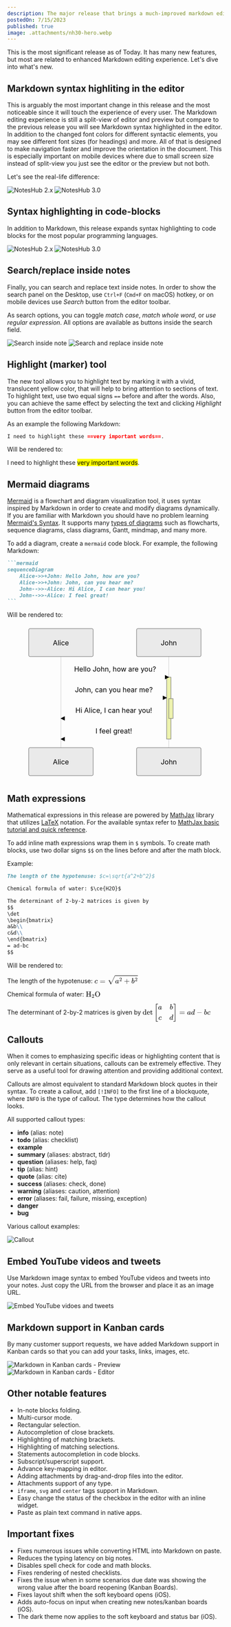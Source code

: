 ```yaml
---
description: The major release that brings a much-improved markdown editing experience and much more.
postedOn: 7/15/2023
published: true
image: .attachments/nh30-hero.webp
---
```


This is the most significant release as of Today. It has many new features, but most are related to enhanced Markdown editing experience. Let's dive into what's new.

## Markdown syntax highliting in the editor

This is arguably the most important change in this release and the most noticeable since it will touch the experience of every user. The Markdown editing experience is still a split-view of editor and preview but compare to the previous release you will see Markdown syntax highlighted in the editor. In addition to the changed font colors for different syntactic elements, you may see different font sizes (for headings) and more. All of that is designed to make navigation faster and improve the orientation in the document. This is especially important on mobile devices where due to small screen size instead of split-view you just see the editor or the preview but not both.

Let's see the real-life difference:

![NotesHub 2.x](.attachments/nh30_markdown_syntax_before.webp "NotesHub 2.x")
![NotesHub 3.0](.attachments/nh30_markdown_syntax_after.webp "NotesHub 3.0")

## Syntax highlighting in code-blocks

In addition to Markdown, this release expands syntax highlighting to code blocks for the most popular programming languages.

![NotesHub 2.x](.attachments/nh30_code_highlight_before.webp "NotesHub 2.x")
![NotesHub 3.0](.attachments/nh30_code_highlight_after.webp "NotesHub 3.0")

## Search/replace inside notes

Finally, you can search and replace text inside notes. In order to show the search panel on the Desktop, use `Ctrl+F` (`Cmd+F` on macOS) hotkey, or on mobile devices use _Search_ button from the editor toolbar.

As search options, you can toggle _match case_, _match whole word_, or _use regular expression_. All options are available as buttons inside the search field.

![Search inside note](.attachments/nh30-search.webp "Search")
![Search and replace inside note](.attachments/nh30-replace.webp "Search & Replace")


## Highlight (marker) tool

The new tool allows you to highlight text by marking it with a vivid, translucent yellow color, that will help to bring attention to sections of text.
To highlight text, use two equal signs `==` before and after the words. Also, you can achieve the same effect by selecting the text and clicking _Highlight_ button from the editor toolbar.


As an example the following Markdown:
```markdown
I need to highlight these ==very important words==.
```

Will be rendered to:

I need to highlight these <mark>very important words</mark>.

## Mermaid diagrams

[Mermaid](https://mermaid.js.org/intro/) is a flowchart and diagram visualization tool, it uses syntax inspired by Markdown in order to create and modify diagrams dynamically. If you are familiar with Markdown you should have no problem learning [Mermaid's Syntax](https://mermaid.js.org/intro/n00b-syntaxReference.html). It supports many [types of diagrams](https://mermaid.js.org/intro/) such as flowcharts, sequence diagrams, class diagrams, Gantt, mindmap, and many more.

To add a diagram, create a `mermaid` code block. For example, the following Markdown:

````markdown
```mermaid
sequenceDiagram
    Alice->>+John: Hello John, how are you?
    Alice->>+John: John, can you hear me?
    John-->>-Alice: Hi Alice, I can hear you!
    John-->>-Alice: I feel great!
```
````

Will be rendered to:

<svg class="mermaid" alt="mermaid sequence diagram example" aria-roledescription="sequence" role="graphics-document document" viewBox="-50 -10 501 363" xmlns="http://www.w3.org/2000/svg" width="100%" id="mermaid-30IGRRgBSNI2zDFmZp9N" class="mermaid" style="max-width: 501px;"><style>#mermaid-30IGRRgBSNI2zDFmZp9N{font-family:"trebuchet ms",verdana,arial,sans-serif;font-size:16px;fill:#000000;}#mermaid-30IGRRgBSNI2zDFmZp9N .error-icon{fill:#552222;}#mermaid-30IGRRgBSNI2zDFmZp9N .error-text{fill:#552222;stroke:#552222;}#mermaid-30IGRRgBSNI2zDFmZp9N .edge-thickness-normal{stroke-width:2px;}#mermaid-30IGRRgBSNI2zDFmZp9N .edge-thickness-thick{stroke-width:3.5px;}#mermaid-30IGRRgBSNI2zDFmZp9N .edge-pattern-solid{stroke-dasharray:0;}#mermaid-30IGRRgBSNI2zDFmZp9N .edge-pattern-dashed{stroke-dasharray:3;}#mermaid-30IGRRgBSNI2zDFmZp9N .edge-pattern-dotted{stroke-dasharray:2;}#mermaid-30IGRRgBSNI2zDFmZp9N .marker{fill:#666;stroke:#666;}#mermaid-30IGRRgBSNI2zDFmZp9N .marker.cross{stroke:#666;}#mermaid-30IGRRgBSNI2zDFmZp9N svg{font-family:"trebuchet ms",verdana,arial,sans-serif;font-size:16px;}#mermaid-30IGRRgBSNI2zDFmZp9N .actor{stroke:hsl(0, 0%, 83%);fill:#eee;}#mermaid-30IGRRgBSNI2zDFmZp9N text.actor&gt;tspan{fill:#333;stroke:none;}#mermaid-30IGRRgBSNI2zDFmZp9N .actor-line{stroke:#666;}#mermaid-30IGRRgBSNI2zDFmZp9N .messageLine0{stroke-width:1.5;stroke-dasharray:none;stroke:#333;}#mermaid-30IGRRgBSNI2zDFmZp9N .messageLine1{stroke-width:1.5;stroke-dasharray:2,2;stroke:#333;}#mermaid-30IGRRgBSNI2zDFmZp9N #arrowhead path{fill:#333;stroke:#333;}#mermaid-30IGRRgBSNI2zDFmZp9N .sequenceNumber{fill:white;}#mermaid-30IGRRgBSNI2zDFmZp9N #sequencenumber{fill:#333;}#mermaid-30IGRRgBSNI2zDFmZp9N #crosshead path{fill:#333;stroke:#333;}#mermaid-30IGRRgBSNI2zDFmZp9N .messageText{fill:#333;stroke:none;}#mermaid-30IGRRgBSNI2zDFmZp9N .labelBox{stroke:hsl(0, 0%, 83%);fill:#eee;}#mermaid-30IGRRgBSNI2zDFmZp9N .labelText,#mermaid-30IGRRgBSNI2zDFmZp9N .labelText&gt;tspan{fill:#333;stroke:none;}#mermaid-30IGRRgBSNI2zDFmZp9N .loopText,#mermaid-30IGRRgBSNI2zDFmZp9N .loopText&gt;tspan{fill:#333;stroke:none;}#mermaid-30IGRRgBSNI2zDFmZp9N .loopLine{stroke-width:2px;stroke-dasharray:2,2;stroke:hsl(0, 0%, 83%);fill:hsl(0, 0%, 83%);}#mermaid-30IGRRgBSNI2zDFmZp9N .note{stroke:#999;fill:#666;}#mermaid-30IGRRgBSNI2zDFmZp9N .noteText,#mermaid-30IGRRgBSNI2zDFmZp9N .noteText&gt;tspan{fill:#fff;stroke:none;}#mermaid-30IGRRgBSNI2zDFmZp9N .activation0{fill:#f4f4f4;stroke:#666;}#mermaid-30IGRRgBSNI2zDFmZp9N .activation1{fill:#f4f4f4;stroke:#666;}#mermaid-30IGRRgBSNI2zDFmZp9N .activation2{fill:#f4f4f4;stroke:#666;}#mermaid-30IGRRgBSNI2zDFmZp9N .actorPopupMenu{position:absolute;}#mermaid-30IGRRgBSNI2zDFmZp9N .actorPopupMenuPanel{position:absolute;fill:#eee;box-shadow:0px 8px 16px 0px rgba(0,0,0,0.2);filter:drop-shadow(3px 5px 2px rgb(0 0 0 / 0.4));}#mermaid-30IGRRgBSNI2zDFmZp9N .actor-man line{stroke:hsl(0, 0%, 83%);fill:#eee;}#mermaid-30IGRRgBSNI2zDFmZp9N .actor-man circle,#mermaid-30IGRRgBSNI2zDFmZp9N line{stroke:hsl(0, 0%, 83%);fill:#eee;stroke-width:2px;}#mermaid-30IGRRgBSNI2zDFmZp9N :root{--mermaid-font-family:"trebuchet ms",verdana,arial,sans-serif;}</style><g></g><defs><symbol height="24" width="24" id="computer"><path d="M2 2v13h20v-13h-20zm18 11h-16v-9h16v9zm-10.228 6l.466-1h3.524l.467 1h-4.457zm14.228 3h-24l2-6h2.104l-1.33 4h18.45l-1.297-4h2.073l2 6zm-5-10h-14v-7h14v7z" transform="scale(.5)"></path></symbol></defs><defs><symbol clip-rule="evenodd" fill-rule="evenodd" id="database"><path d="M12.258.001l.256.004.255.005.253.008.251.01.249.012.247.015.246.016.242.019.241.02.239.023.236.024.233.027.231.028.229.031.225.032.223.034.22.036.217.038.214.04.211.041.208.043.205.045.201.046.198.048.194.05.191.051.187.053.183.054.18.056.175.057.172.059.168.06.163.061.16.063.155.064.15.066.074.033.073.033.071.034.07.034.069.035.068.035.067.035.066.035.064.036.064.036.062.036.06.036.06.037.058.037.058.037.055.038.055.038.053.038.052.038.051.039.05.039.048.039.047.039.045.04.044.04.043.04.041.04.04.041.039.041.037.041.036.041.034.041.033.042.032.042.03.042.029.042.027.042.026.043.024.043.023.043.021.043.02.043.018.044.017.043.015.044.013.044.012.044.011.045.009.044.007.045.006.045.004.045.002.045.001.045v17l-.001.045-.002.045-.004.045-.006.045-.007.045-.009.044-.011.045-.012.044-.013.044-.015.044-.017.043-.018.044-.02.043-.021.043-.023.043-.024.043-.026.043-.027.042-.029.042-.03.042-.032.042-.033.042-.034.041-.036.041-.037.041-.039.041-.04.041-.041.04-.043.04-.044.04-.045.04-.047.039-.048.039-.05.039-.051.039-.052.038-.053.038-.055.038-.055.038-.058.037-.058.037-.06.037-.06.036-.062.036-.064.036-.064.036-.066.035-.067.035-.068.035-.069.035-.07.034-.071.034-.073.033-.074.033-.15.066-.155.064-.16.063-.163.061-.168.06-.172.059-.175.057-.18.056-.183.054-.187.053-.191.051-.194.05-.198.048-.201.046-.205.045-.208.043-.211.041-.214.04-.217.038-.22.036-.223.034-.225.032-.229.031-.231.028-.233.027-.236.024-.239.023-.241.02-.242.019-.246.016-.247.015-.249.012-.251.01-.253.008-.255.005-.256.004-.258.001-.258-.001-.256-.004-.255-.005-.253-.008-.251-.01-.249-.012-.247-.015-.245-.016-.243-.019-.241-.02-.238-.023-.236-.024-.234-.027-.231-.028-.228-.031-.226-.032-.223-.034-.22-.036-.217-.038-.214-.04-.211-.041-.208-.043-.204-.045-.201-.046-.198-.048-.195-.05-.19-.051-.187-.053-.184-.054-.179-.056-.176-.057-.172-.059-.167-.06-.164-.061-.159-.063-.155-.064-.151-.066-.074-.033-.072-.033-.072-.034-.07-.034-.069-.035-.068-.035-.067-.035-.066-.035-.064-.036-.063-.036-.062-.036-.061-.036-.06-.037-.058-.037-.057-.037-.056-.038-.055-.038-.053-.038-.052-.038-.051-.039-.049-.039-.049-.039-.046-.039-.046-.04-.044-.04-.043-.04-.041-.04-.04-.041-.039-.041-.037-.041-.036-.041-.034-.041-.033-.042-.032-.042-.03-.042-.029-.042-.027-.042-.026-.043-.024-.043-.023-.043-.021-.043-.02-.043-.018-.044-.017-.043-.015-.044-.013-.044-.012-.044-.011-.045-.009-.044-.007-.045-.006-.045-.004-.045-.002-.045-.001-.045v-17l.001-.045.002-.045.004-.045.006-.045.007-.045.009-.044.011-.045.012-.044.013-.044.015-.044.017-.043.018-.044.02-.043.021-.043.023-.043.024-.043.026-.043.027-.042.029-.042.03-.042.032-.042.033-.042.034-.041.036-.041.037-.041.039-.041.04-.041.041-.04.043-.04.044-.04.046-.04.046-.039.049-.039.049-.039.051-.039.052-.038.053-.038.055-.038.056-.038.057-.037.058-.037.06-.037.061-.036.062-.036.063-.036.064-.036.066-.035.067-.035.068-.035.069-.035.07-.034.072-.034.072-.033.074-.033.151-.066.155-.064.159-.063.164-.061.167-.06.172-.059.176-.057.179-.056.184-.054.187-.053.19-.051.195-.05.198-.048.201-.046.204-.045.208-.043.211-.041.214-.04.217-.038.22-.036.223-.034.226-.032.228-.031.231-.028.234-.027.236-.024.238-.023.241-.02.243-.019.245-.016.247-.015.249-.012.251-.01.253-.008.255-.005.256-.004.258-.001.258.001zm-9.258 20.499v.01l.001.021.003.021.004.022.005.021.006.022.007.022.009.023.01.022.011.023.012.023.013.023.015.023.016.024.017.023.018.024.019.024.021.024.022.025.023.024.024.025.052.049.056.05.061.051.066.051.07.051.075.051.079.052.084.052.088.052.092.052.097.052.102.051.105.052.11.052.114.051.119.051.123.051.127.05.131.05.135.05.139.048.144.049.147.047.152.047.155.047.16.045.163.045.167.043.171.043.176.041.178.041.183.039.187.039.19.037.194.035.197.035.202.033.204.031.209.03.212.029.216.027.219.025.222.024.226.021.23.02.233.018.236.016.24.015.243.012.246.01.249.008.253.005.256.004.259.001.26-.001.257-.004.254-.005.25-.008.247-.011.244-.012.241-.014.237-.016.233-.018.231-.021.226-.021.224-.024.22-.026.216-.027.212-.028.21-.031.205-.031.202-.034.198-.034.194-.036.191-.037.187-.039.183-.04.179-.04.175-.042.172-.043.168-.044.163-.045.16-.046.155-.046.152-.047.148-.048.143-.049.139-.049.136-.05.131-.05.126-.05.123-.051.118-.052.114-.051.11-.052.106-.052.101-.052.096-.052.092-.052.088-.053.083-.051.079-.052.074-.052.07-.051.065-.051.06-.051.056-.05.051-.05.023-.024.023-.025.021-.024.02-.024.019-.024.018-.024.017-.024.015-.023.014-.024.013-.023.012-.023.01-.023.01-.022.008-.022.006-.022.006-.022.004-.022.004-.021.001-.021.001-.021v-4.127l-.077.055-.08.053-.083.054-.085.053-.087.052-.09.052-.093.051-.095.05-.097.05-.1.049-.102.049-.105.048-.106.047-.109.047-.111.046-.114.045-.115.045-.118.044-.12.043-.122.042-.124.042-.126.041-.128.04-.13.04-.132.038-.134.038-.135.037-.138.037-.139.035-.142.035-.143.034-.144.033-.147.032-.148.031-.15.03-.151.03-.153.029-.154.027-.156.027-.158.026-.159.025-.161.024-.162.023-.163.022-.165.021-.166.02-.167.019-.169.018-.169.017-.171.016-.173.015-.173.014-.175.013-.175.012-.177.011-.178.01-.179.008-.179.008-.181.006-.182.005-.182.004-.184.003-.184.002h-.37l-.184-.002-.184-.003-.182-.004-.182-.005-.181-.006-.179-.008-.179-.008-.178-.01-.176-.011-.176-.012-.175-.013-.173-.014-.172-.015-.171-.016-.17-.017-.169-.018-.167-.019-.166-.02-.165-.021-.163-.022-.162-.023-.161-.024-.159-.025-.157-.026-.156-.027-.155-.027-.153-.029-.151-.03-.15-.03-.148-.031-.146-.032-.145-.033-.143-.034-.141-.035-.14-.035-.137-.037-.136-.037-.134-.038-.132-.038-.13-.04-.128-.04-.126-.041-.124-.042-.122-.042-.12-.044-.117-.043-.116-.045-.113-.045-.112-.046-.109-.047-.106-.047-.105-.048-.102-.049-.1-.049-.097-.05-.095-.05-.093-.052-.09-.051-.087-.052-.085-.053-.083-.054-.08-.054-.077-.054v4.127zm0-5.654v.011l.001.021.003.021.004.021.005.022.006.022.007.022.009.022.01.022.011.023.012.023.013.023.015.024.016.023.017.024.018.024.019.024.021.024.022.024.023.025.024.024.052.05.056.05.061.05.066.051.07.051.075.052.079.051.084.052.088.052.092.052.097.052.102.052.105.052.11.051.114.051.119.052.123.05.127.051.131.05.135.049.139.049.144.048.147.048.152.047.155.046.16.045.163.045.167.044.171.042.176.042.178.04.183.04.187.038.19.037.194.036.197.034.202.033.204.032.209.03.212.028.216.027.219.025.222.024.226.022.23.02.233.018.236.016.24.014.243.012.246.01.249.008.253.006.256.003.259.001.26-.001.257-.003.254-.006.25-.008.247-.01.244-.012.241-.015.237-.016.233-.018.231-.02.226-.022.224-.024.22-.025.216-.027.212-.029.21-.03.205-.032.202-.033.198-.035.194-.036.191-.037.187-.039.183-.039.179-.041.175-.042.172-.043.168-.044.163-.045.16-.045.155-.047.152-.047.148-.048.143-.048.139-.05.136-.049.131-.05.126-.051.123-.051.118-.051.114-.052.11-.052.106-.052.101-.052.096-.052.092-.052.088-.052.083-.052.079-.052.074-.051.07-.052.065-.051.06-.05.056-.051.051-.049.023-.025.023-.024.021-.025.02-.024.019-.024.018-.024.017-.024.015-.023.014-.023.013-.024.012-.022.01-.023.01-.023.008-.022.006-.022.006-.022.004-.021.004-.022.001-.021.001-.021v-4.139l-.077.054-.08.054-.083.054-.085.052-.087.053-.09.051-.093.051-.095.051-.097.05-.1.049-.102.049-.105.048-.106.047-.109.047-.111.046-.114.045-.115.044-.118.044-.12.044-.122.042-.124.042-.126.041-.128.04-.13.039-.132.039-.134.038-.135.037-.138.036-.139.036-.142.035-.143.033-.144.033-.147.033-.148.031-.15.03-.151.03-.153.028-.154.028-.156.027-.158.026-.159.025-.161.024-.162.023-.163.022-.165.021-.166.02-.167.019-.169.018-.169.017-.171.016-.173.015-.173.014-.175.013-.175.012-.177.011-.178.009-.179.009-.179.007-.181.007-.182.005-.182.004-.184.003-.184.002h-.37l-.184-.002-.184-.003-.182-.004-.182-.005-.181-.007-.179-.007-.179-.009-.178-.009-.176-.011-.176-.012-.175-.013-.173-.014-.172-.015-.171-.016-.17-.017-.169-.018-.167-.019-.166-.02-.165-.021-.163-.022-.162-.023-.161-.024-.159-.025-.157-.026-.156-.027-.155-.028-.153-.028-.151-.03-.15-.03-.148-.031-.146-.033-.145-.033-.143-.033-.141-.035-.14-.036-.137-.036-.136-.037-.134-.038-.132-.039-.13-.039-.128-.04-.126-.041-.124-.042-.122-.043-.12-.043-.117-.044-.116-.044-.113-.046-.112-.046-.109-.046-.106-.047-.105-.048-.102-.049-.1-.049-.097-.05-.095-.051-.093-.051-.09-.051-.087-.053-.085-.052-.083-.054-.08-.054-.077-.054v4.139zm0-5.666v.011l.001.02.003.022.004.021.005.022.006.021.007.022.009.023.01.022.011.023.012.023.013.023.015.023.016.024.017.024.018.023.019.024.021.025.022.024.023.024.024.025.052.05.056.05.061.05.066.051.07.051.075.052.079.051.084.052.088.052.092.052.097.052.102.052.105.051.11.052.114.051.119.051.123.051.127.05.131.05.135.05.139.049.144.048.147.048.152.047.155.046.16.045.163.045.167.043.171.043.176.042.178.04.183.04.187.038.19.037.194.036.197.034.202.033.204.032.209.03.212.028.216.027.219.025.222.024.226.021.23.02.233.018.236.017.24.014.243.012.246.01.249.008.253.006.256.003.259.001.26-.001.257-.003.254-.006.25-.008.247-.01.244-.013.241-.014.237-.016.233-.018.231-.02.226-.022.224-.024.22-.025.216-.027.212-.029.21-.03.205-.032.202-.033.198-.035.194-.036.191-.037.187-.039.183-.039.179-.041.175-.042.172-.043.168-.044.163-.045.16-.045.155-.047.152-.047.148-.048.143-.049.139-.049.136-.049.131-.051.126-.05.123-.051.118-.052.114-.051.11-.052.106-.052.101-.052.096-.052.092-.052.088-.052.083-.052.079-.052.074-.052.07-.051.065-.051.06-.051.056-.05.051-.049.023-.025.023-.025.021-.024.02-.024.019-.024.018-.024.017-.024.015-.023.014-.024.013-.023.012-.023.01-.022.01-.023.008-.022.006-.022.006-.022.004-.022.004-.021.001-.021.001-.021v-4.153l-.077.054-.08.054-.083.053-.085.053-.087.053-.09.051-.093.051-.095.051-.097.05-.1.049-.102.048-.105.048-.106.048-.109.046-.111.046-.114.046-.115.044-.118.044-.12.043-.122.043-.124.042-.126.041-.128.04-.13.039-.132.039-.134.038-.135.037-.138.036-.139.036-.142.034-.143.034-.144.033-.147.032-.148.032-.15.03-.151.03-.153.028-.154.028-.156.027-.158.026-.159.024-.161.024-.162.023-.163.023-.165.021-.166.02-.167.019-.169.018-.169.017-.171.016-.173.015-.173.014-.175.013-.175.012-.177.01-.178.01-.179.009-.179.007-.181.006-.182.006-.182.004-.184.003-.184.001-.185.001-.185-.001-.184-.001-.184-.003-.182-.004-.182-.006-.181-.006-.179-.007-.179-.009-.178-.01-.176-.01-.176-.012-.175-.013-.173-.014-.172-.015-.171-.016-.17-.017-.169-.018-.167-.019-.166-.02-.165-.021-.163-.023-.162-.023-.161-.024-.159-.024-.157-.026-.156-.027-.155-.028-.153-.028-.151-.03-.15-.03-.148-.032-.146-.032-.145-.033-.143-.034-.141-.034-.14-.036-.137-.036-.136-.037-.134-.038-.132-.039-.13-.039-.128-.041-.126-.041-.124-.041-.122-.043-.12-.043-.117-.044-.116-.044-.113-.046-.112-.046-.109-.046-.106-.048-.105-.048-.102-.048-.1-.05-.097-.049-.095-.051-.093-.051-.09-.052-.087-.052-.085-.053-.083-.053-.08-.054-.077-.054v4.153zm8.74-8.179l-.257.004-.254.005-.25.008-.247.011-.244.012-.241.014-.237.016-.233.018-.231.021-.226.022-.224.023-.22.026-.216.027-.212.028-.21.031-.205.032-.202.033-.198.034-.194.036-.191.038-.187.038-.183.04-.179.041-.175.042-.172.043-.168.043-.163.045-.16.046-.155.046-.152.048-.148.048-.143.048-.139.049-.136.05-.131.05-.126.051-.123.051-.118.051-.114.052-.11.052-.106.052-.101.052-.096.052-.092.052-.088.052-.083.052-.079.052-.074.051-.07.052-.065.051-.06.05-.056.05-.051.05-.023.025-.023.024-.021.024-.02.025-.019.024-.018.024-.017.023-.015.024-.014.023-.013.023-.012.023-.01.023-.01.022-.008.022-.006.023-.006.021-.004.022-.004.021-.001.021-.001.021.001.021.001.021.004.021.004.022.006.021.006.023.008.022.01.022.01.023.012.023.013.023.014.023.015.024.017.023.018.024.019.024.02.025.021.024.023.024.023.025.051.05.056.05.06.05.065.051.07.052.074.051.079.052.083.052.088.052.092.052.096.052.101.052.106.052.11.052.114.052.118.051.123.051.126.051.131.05.136.05.139.049.143.048.148.048.152.048.155.046.16.046.163.045.168.043.172.043.175.042.179.041.183.04.187.038.191.038.194.036.198.034.202.033.205.032.21.031.212.028.216.027.22.026.224.023.226.022.231.021.233.018.237.016.241.014.244.012.247.011.25.008.254.005.257.004.26.001.26-.001.257-.004.254-.005.25-.008.247-.011.244-.012.241-.014.237-.016.233-.018.231-.021.226-.022.224-.023.22-.026.216-.027.212-.028.21-.031.205-.032.202-.033.198-.034.194-.036.191-.038.187-.038.183-.04.179-.041.175-.042.172-.043.168-.043.163-.045.16-.046.155-.046.152-.048.148-.048.143-.048.139-.049.136-.05.131-.05.126-.051.123-.051.118-.051.114-.052.11-.052.106-.052.101-.052.096-.052.092-.052.088-.052.083-.052.079-.052.074-.051.07-.052.065-.051.06-.05.056-.05.051-.05.023-.025.023-.024.021-.024.02-.025.019-.024.018-.024.017-.023.015-.024.014-.023.013-.023.012-.023.01-.023.01-.022.008-.022.006-.023.006-.021.004-.022.004-.021.001-.021.001-.021-.001-.021-.001-.021-.004-.021-.004-.022-.006-.021-.006-.023-.008-.022-.01-.022-.01-.023-.012-.023-.013-.023-.014-.023-.015-.024-.017-.023-.018-.024-.019-.024-.02-.025-.021-.024-.023-.024-.023-.025-.051-.05-.056-.05-.06-.05-.065-.051-.07-.052-.074-.051-.079-.052-.083-.052-.088-.052-.092-.052-.096-.052-.101-.052-.106-.052-.11-.052-.114-.052-.118-.051-.123-.051-.126-.051-.131-.05-.136-.05-.139-.049-.143-.048-.148-.048-.152-.048-.155-.046-.16-.046-.163-.045-.168-.043-.172-.043-.175-.042-.179-.041-.183-.04-.187-.038-.191-.038-.194-.036-.198-.034-.202-.033-.205-.032-.21-.031-.212-.028-.216-.027-.22-.026-.224-.023-.226-.022-.231-.021-.233-.018-.237-.016-.241-.014-.244-.012-.247-.011-.25-.008-.254-.005-.257-.004-.26-.001-.26.001z" transform="scale(.5)"></path></symbol></defs><defs><symbol height="24" width="24" id="clock"><path d="M12 2c5.514 0 10 4.486 10 10s-4.486 10-10 10-10-4.486-10-10 4.486-10 10-10zm0-2c-6.627 0-12 5.373-12 12s5.373 12 12 12 12-5.373 12-12-5.373-12-12-12zm5.848 12.459c.202.038.202.333.001.372-1.907.361-6.045 1.111-6.547 1.111-.719 0-1.301-.582-1.301-1.301 0-.512.77-5.447 1.125-7.445.034-.192.312-.181.343.014l.985 6.238 5.394 1.011z" transform="scale(.5)"></path></symbol></defs><g><line stroke="#999" stroke-width="0.5px" class="200" y2="297" x2="75" y1="5" x1="75" id="actor4"></line><g id="root-4"><rect class="actor" ry="3" rx="3" height="65" width="150" stroke="#666" fill="#eaeaea" y="0" x="0"></rect><text class="actor" alignment-baseline="central" dominant-baseline="central" y="32.5" x="75" style="text-anchor: middle; font-size: 16px; font-weight: 400;"><tspan dy="0" x="75">Alice</tspan></text></g></g><g><line stroke="#999" stroke-width="0.5px" class="200" y2="297" x2="326" y1="5" x1="326" id="actor5"></line><g id="root-5"><rect class="actor" ry="3" rx="3" height="65" width="150" stroke="#666" fill="#eaeaea" y="0" x="251"></rect><text class="actor" alignment-baseline="central" dominant-baseline="central" y="32.5" x="326" style="text-anchor: middle; font-size: 16px; font-weight: 400;"><tspan dy="0" x="326">John</tspan></text></g></g><defs><marker orient="auto" markerHeight="12" markerWidth="12" markerUnits="userSpaceOnUse" refY="5" refX="9" id="arrowhead"><path d="M 0 0 L 10 5 L 0 10 z"></path></marker></defs><defs><marker refY="5" refX="4" orient="auto" markerHeight="8" markerWidth="15" id="crosshead"><path d="M 1,2 L 6,7 M 6,2 L 1,7" stroke-width="1pt" stroke="#000000" fill="none" style="stroke-dasharray: 0, 0;"></path></marker></defs><defs><marker orient="auto" markerHeight="28" markerWidth="20" refY="7" refX="18" id="filled-head"><path d="M 18,7 L9,13 L14,7 L9,1 Z"></path></marker></defs><defs><marker orient="auto" markerHeight="40" markerWidth="60" refY="15" refX="15" id="sequencenumber"><circle r="6" cy="15" cx="15"></circle></marker></defs><g><rect class="activation0" ry="0" rx="0" height="144" width="10" stroke="#666" fill="#EDF2AE" y="113" x="321"></rect></g><g><rect class="activation1" ry="0" rx="0" height="46" width="10" stroke="#666" fill="#EDF2AE" y="163" x="326"></rect></g><text dy="1em" class="messageText" alignment-baseline="middle" dominant-baseline="middle" text-anchor="middle" y="80" x="201" style="font-size: 16px; font-weight: 400;">Hello John, how are you?</text><line marker-end="url(#arrowhead)" stroke="none" stroke-width="2" class="messageLine0" y2="113" x2="326" y1="113" x1="75" style="fill: none;"></line><text dy="1em" class="messageText" alignment-baseline="middle" dominant-baseline="middle" text-anchor="middle" y="128" x="198" style="font-size: 16px; font-weight: 400;">John, can you hear me?</text><line marker-end="url(#arrowhead)" stroke="none" stroke-width="2" class="messageLine0" y2="161" x2="321" y1="161" x1="75" style="fill: none;"></line><text dy="1em" class="messageText" alignment-baseline="middle" dominant-baseline="middle" text-anchor="middle" y="176" x="198" style="font-size: 16px; font-weight: 400;">Hi Alice, I can hear you!</text><line marker-end="url(#arrowhead)" stroke="none" stroke-width="2" class="messageLine1" y2="209" x2="75" y1="209" x1="321" style="stroke-dasharray: 3, 3; fill: none;"></line><text dy="1em" class="messageText" alignment-baseline="middle" dominant-baseline="middle" text-anchor="middle" y="224" x="198" style="font-size: 16px; font-weight: 400;">I feel great!</text><line marker-end="url(#arrowhead)" stroke="none" stroke-width="2" class="messageLine1" y2="257" x2="75" y1="257" x1="321" style="stroke-dasharray: 3, 3; fill: none;"></line><g><rect class="actor" ry="3" rx="3" height="65" width="150" stroke="#666" fill="#eaeaea" y="277" x="0"></rect><text class="actor" alignment-baseline="central" dominant-baseline="central" y="309.5" x="75" style="text-anchor: middle; font-size: 16px; font-weight: 400;"><tspan dy="0" x="75">Alice</tspan></text></g><g><rect class="actor" ry="3" rx="3" height="65" width="150" stroke="#666" fill="#eaeaea" y="277" x="251"></rect><text class="actor" alignment-baseline="central" dominant-baseline="central" y="309.5" x="326" style="text-anchor: middle; font-size: 16px; font-weight: 400;"><tspan dy="0" x="326">John</tspan></text></g></svg>

## Math expressions

Mathematical expressions in this release are powered by [MathJax](https://www.mathjax.org) library that utilizes [LaTeX](https://en.wikibooks.org/wiki/LaTeX) notation. For the available syntax refer to [MathJax basic tutorial and quick reference](https://math.meta.stackexchange.com/questions/5020/mathjax-basic-tutorial-and-quick-reference).

To add inline math expressions wrap them in `$` symbols. To create math blocks, use two dollar signs `$$` on the lines before and after the math block.

Example:
```markdown
The length of the hypotenuse: $c=\sqrt{a^2+b^2}$

Chemical formula of water: $\ce{H2O}$

The determinant of 2-by-2 matrices is given by
$$
\det
\begin{bmatrix}
a&b\\
c&d\\
\end{bmatrix}
= ad-bc
$$
```

Will be rendered to:

The length of the hypotenuse: <svg xmlns="http://www.w3.org/2000/svg" width="13.213ex" height="2.851ex" role="img" focusable="false" viewBox="0 -1114.2 5840.1 1260" xmlns:xlink="http://www.w3.org/1999/xlink" style="vertical-align: -0.33ex;"><defs><path id="MJX-34-TEX-I-1D450" d="M34 159Q34 268 120 355T306 442Q362 442 394 418T427 355Q427 326 408 306T360 285Q341 285 330 295T319 325T330 359T352 380T366 386H367Q367 388 361 392T340 400T306 404Q276 404 249 390Q228 381 206 359Q162 315 142 235T121 119Q121 73 147 50Q169 26 205 26H209Q321 26 394 111Q403 121 406 121Q410 121 419 112T429 98T420 83T391 55T346 25T282 0T202 -11Q127 -11 81 37T34 159Z"></path><path id="MJX-34-TEX-N-3D" d="M56 347Q56 360 70 367H707Q722 359 722 347Q722 336 708 328L390 327H72Q56 332 56 347ZM56 153Q56 168 72 173H708Q722 163 722 153Q722 140 707 133H70Q56 140 56 153Z"></path><path id="MJX-34-TEX-SO-221A" d="M263 249Q264 249 315 130T417 -108T470 -228L725 302Q981 837 982 839Q989 850 1001 850Q1008 850 1013 844T1020 832V826L741 243Q645 43 540 -176Q479 -303 469 -324T453 -348Q449 -350 436 -350L424 -349L315 -96Q206 156 205 156L171 130Q138 104 137 104L111 130L263 249Z"></path><path id="MJX-34-TEX-I-1D44E" d="M33 157Q33 258 109 349T280 441Q331 441 370 392Q386 422 416 422Q429 422 439 414T449 394Q449 381 412 234T374 68Q374 43 381 35T402 26Q411 27 422 35Q443 55 463 131Q469 151 473 152Q475 153 483 153H487Q506 153 506 144Q506 138 501 117T481 63T449 13Q436 0 417 -8Q409 -10 393 -10Q359 -10 336 5T306 36L300 51Q299 52 296 50Q294 48 292 46Q233 -10 172 -10Q117 -10 75 30T33 157ZM351 328Q351 334 346 350T323 385T277 405Q242 405 210 374T160 293Q131 214 119 129Q119 126 119 118T118 106Q118 61 136 44T179 26Q217 26 254 59T298 110Q300 114 325 217T351 328Z"></path><path id="MJX-34-TEX-N-32" d="M109 429Q82 429 66 447T50 491Q50 562 103 614T235 666Q326 666 387 610T449 465Q449 422 429 383T381 315T301 241Q265 210 201 149L142 93L218 92Q375 92 385 97Q392 99 409 186V189H449V186Q448 183 436 95T421 3V0H50V19V31Q50 38 56 46T86 81Q115 113 136 137Q145 147 170 174T204 211T233 244T261 278T284 308T305 340T320 369T333 401T340 431T343 464Q343 527 309 573T212 619Q179 619 154 602T119 569T109 550Q109 549 114 549Q132 549 151 535T170 489Q170 464 154 447T109 429Z"></path><path id="MJX-34-TEX-N-2B" d="M56 237T56 250T70 270H369V420L370 570Q380 583 389 583Q402 583 409 568V270H707Q722 262 722 250T707 230H409V-68Q401 -82 391 -82H389H387Q375 -82 369 -68V230H70Q56 237 56 250Z"></path><path id="MJX-34-TEX-I-1D44F" d="M73 647Q73 657 77 670T89 683Q90 683 161 688T234 694Q246 694 246 685T212 542Q204 508 195 472T180 418L176 399Q176 396 182 402Q231 442 283 442Q345 442 383 396T422 280Q422 169 343 79T173 -11Q123 -11 82 27T40 150V159Q40 180 48 217T97 414Q147 611 147 623T109 637Q104 637 101 637H96Q86 637 83 637T76 640T73 647ZM336 325V331Q336 405 275 405Q258 405 240 397T207 376T181 352T163 330L157 322L136 236Q114 150 114 114Q114 66 138 42Q154 26 178 26Q211 26 245 58Q270 81 285 114T318 219Q336 291 336 325Z"></path></defs><g stroke="currentColor" fill="currentColor" stroke-width="0" transform="scale(1,-1)"><g data-mml-node="math"><g data-mml-node="mi"><use data-c="1D450" xlink:href="#MJX-34-TEX-I-1D450"></use></g><g data-mml-node="mo" transform="translate(710.8,0)"><use data-c="3D" xlink:href="#MJX-34-TEX-N-3D"></use></g><g data-mml-node="msqrt" transform="translate(1766.6,0)"><g transform="translate(1020,0)"><g data-mml-node="msup"><g data-mml-node="mi"><use data-c="1D44E" xlink:href="#MJX-34-TEX-I-1D44E"></use></g><g data-mml-node="mn" transform="translate(562,289) scale(0.707)"><use data-c="32" xlink:href="#MJX-34-TEX-N-32"></use></g></g><g data-mml-node="mo" transform="translate(1187.8,0)"><use data-c="2B" xlink:href="#MJX-34-TEX-N-2B"></use></g><g data-mml-node="msup" transform="translate(2188,0)"><g data-mml-node="mi"><use data-c="1D44F" xlink:href="#MJX-34-TEX-I-1D44F"></use></g><g data-mml-node="mn" transform="translate(462,289) scale(0.707)"><use data-c="32" xlink:href="#MJX-34-TEX-N-32"></use></g></g></g><g data-mml-node="mo" transform="translate(0,204.2)"><use data-c="221A" xlink:href="#MJX-34-TEX-SO-221A"></use></g><rect width="3053.6" height="60" x="1020" y="994.2"></rect></g></g></g></svg>

Chemical formula of water: <svg xmlns="http://www.w3.org/2000/svg" width="4.445ex" height="1.959ex" role="img" focusable="false" viewBox="0 -716 1964.6 866" xmlns:xlink="http://www.w3.org/1999/xlink" style="vertical-align: -0.339ex;"><defs><path id="MJX-35-TEX-N-48" d="M128 622Q121 629 117 631T101 634T58 637H25V683H36Q57 680 180 680Q315 680 324 683H335V637H302Q262 636 251 634T233 622L232 500V378H517V622Q510 629 506 631T490 634T447 637H414V683H425Q446 680 569 680Q704 680 713 683H724V637H691Q651 636 640 634T622 622V61Q628 51 639 49T691 46H724V0H713Q692 3 569 3Q434 3 425 0H414V46H447Q489 47 498 49T517 61V332H232V197L233 61Q239 51 250 49T302 46H335V0H324Q303 3 180 3Q45 3 36 0H25V46H58Q100 47 109 49T128 61V622Z"></path><path id="MJX-35-TEX-N-32" d="M109 429Q82 429 66 447T50 491Q50 562 103 614T235 666Q326 666 387 610T449 465Q449 422 429 383T381 315T301 241Q265 210 201 149L142 93L218 92Q375 92 385 97Q392 99 409 186V189H449V186Q448 183 436 95T421 3V0H50V19V31Q50 38 56 46T86 81Q115 113 136 137Q145 147 170 174T204 211T233 244T261 278T284 308T305 340T320 369T333 401T340 431T343 464Q343 527 309 573T212 619Q179 619 154 602T119 569T109 550Q109 549 114 549Q132 549 151 535T170 489Q170 464 154 447T109 429Z"></path><path id="MJX-35-TEX-N-4F" d="M56 340Q56 423 86 494T164 610T270 680T388 705Q521 705 621 601T722 341Q722 260 693 191T617 75T510 4T388 -22T267 3T160 74T85 189T56 340ZM467 647Q426 665 388 665Q360 665 331 654T269 620T213 549T179 439Q174 411 174 354Q174 144 277 61Q327 20 385 20H389H391Q474 20 537 99Q603 188 603 354Q603 411 598 439Q577 592 467 647Z"></path></defs><g stroke="currentColor" fill="currentColor" stroke-width="0" transform="scale(1,-1)"><g data-mml-node="math"><g data-mml-node="TeXAtom" data-mjx-texclass="ORD"><g data-mml-node="TeXAtom" data-mjx-texclass="ORD"><g data-mml-node="mi"><use data-c="48" xlink:href="#MJX-35-TEX-N-48"></use></g></g><g data-mml-node="msub" transform="translate(750,0)"><g data-mml-node="TeXAtom" data-mjx-texclass="ORD"><g data-mml-node="TeXAtom" data-mjx-texclass="ORD"><g data-mml-node="mpadded"><g data-mml-node="mphantom"></g></g></g></g><g data-mml-node="TeXAtom" transform="translate(33,-150) scale(0.707)" data-mjx-texclass="ORD"><g data-mml-node="TeXAtom" data-mjx-texclass="ORD"><g data-mml-node="mpadded"><g data-mml-node="mn"><use data-c="32" xlink:href="#MJX-35-TEX-N-32"></use></g></g></g></g></g><g data-mml-node="TeXAtom" data-mjx-texclass="ORD" transform="translate(1186.6,0)"><g data-mml-node="mi"><use data-c="4F" xlink:href="#MJX-35-TEX-N-4F"></use></g></g></g></g></g></svg>

The determinant of 2-by-2 matrices is given by
<svg xmlns="http://www.w3.org/2000/svg" width="20.651ex" height="5.43ex" role="img" focusable="false" viewBox="0 -1450 9127.7 2400" xmlns:xlink="http://www.w3.org/1999/xlink" class="math-block" style="vertical-align: -2.149ex;"><defs><path id="MJX-36-TEX-N-64" d="M376 495Q376 511 376 535T377 568Q377 613 367 624T316 637H298V660Q298 683 300 683L310 684Q320 685 339 686T376 688Q393 689 413 690T443 693T454 694H457V390Q457 84 458 81Q461 61 472 55T517 46H535V0Q533 0 459 -5T380 -11H373V44L365 37Q307 -11 235 -11Q158 -11 96 50T34 215Q34 315 97 378T244 442Q319 442 376 393V495ZM373 342Q328 405 260 405Q211 405 173 369Q146 341 139 305T131 211Q131 155 138 120T173 59Q203 26 251 26Q322 26 373 103V342Z"></path><path id="MJX-36-TEX-N-65" d="M28 218Q28 273 48 318T98 391T163 433T229 448Q282 448 320 430T378 380T406 316T415 245Q415 238 408 231H126V216Q126 68 226 36Q246 30 270 30Q312 30 342 62Q359 79 369 104L379 128Q382 131 395 131H398Q415 131 415 121Q415 117 412 108Q393 53 349 21T250 -11Q155 -11 92 58T28 218ZM333 275Q322 403 238 411H236Q228 411 220 410T195 402T166 381T143 340T127 274V267H333V275Z"></path><path id="MJX-36-TEX-N-74" d="M27 422Q80 426 109 478T141 600V615H181V431H316V385H181V241Q182 116 182 100T189 68Q203 29 238 29Q282 29 292 100Q293 108 293 146V181H333V146V134Q333 57 291 17Q264 -10 221 -10Q187 -10 162 2T124 33T105 68T98 100Q97 107 97 248V385H18V422H27Z"></path><path id="MJX-36-TEX-S3-5B" d="M247 -949V1450H516V1388H309V-887H516V-949H247Z"></path><path id="MJX-36-TEX-I-1D44E" d="M33 157Q33 258 109 349T280 441Q331 441 370 392Q386 422 416 422Q429 422 439 414T449 394Q449 381 412 234T374 68Q374 43 381 35T402 26Q411 27 422 35Q443 55 463 131Q469 151 473 152Q475 153 483 153H487Q506 153 506 144Q506 138 501 117T481 63T449 13Q436 0 417 -8Q409 -10 393 -10Q359 -10 336 5T306 36L300 51Q299 52 296 50Q294 48 292 46Q233 -10 172 -10Q117 -10 75 30T33 157ZM351 328Q351 334 346 350T323 385T277 405Q242 405 210 374T160 293Q131 214 119 129Q119 126 119 118T118 106Q118 61 136 44T179 26Q217 26 254 59T298 110Q300 114 325 217T351 328Z"></path><path id="MJX-36-TEX-I-1D44F" d="M73 647Q73 657 77 670T89 683Q90 683 161 688T234 694Q246 694 246 685T212 542Q204 508 195 472T180 418L176 399Q176 396 182 402Q231 442 283 442Q345 442 383 396T422 280Q422 169 343 79T173 -11Q123 -11 82 27T40 150V159Q40 180 48 217T97 414Q147 611 147 623T109 637Q104 637 101 637H96Q86 637 83 637T76 640T73 647ZM336 325V331Q336 405 275 405Q258 405 240 397T207 376T181 352T163 330L157 322L136 236Q114 150 114 114Q114 66 138 42Q154 26 178 26Q211 26 245 58Q270 81 285 114T318 219Q336 291 336 325Z"></path><path id="MJX-36-TEX-I-1D450" d="M34 159Q34 268 120 355T306 442Q362 442 394 418T427 355Q427 326 408 306T360 285Q341 285 330 295T319 325T330 359T352 380T366 386H367Q367 388 361 392T340 400T306 404Q276 404 249 390Q228 381 206 359Q162 315 142 235T121 119Q121 73 147 50Q169 26 205 26H209Q321 26 394 111Q403 121 406 121Q410 121 419 112T429 98T420 83T391 55T346 25T282 0T202 -11Q127 -11 81 37T34 159Z"></path><path id="MJX-36-TEX-I-1D451" d="M366 683Q367 683 438 688T511 694Q523 694 523 686Q523 679 450 384T375 83T374 68Q374 26 402 26Q411 27 422 35Q443 55 463 131Q469 151 473 152Q475 153 483 153H487H491Q506 153 506 145Q506 140 503 129Q490 79 473 48T445 8T417 -8Q409 -10 393 -10Q359 -10 336 5T306 36L300 51Q299 52 296 50Q294 48 292 46Q233 -10 172 -10Q117 -10 75 30T33 157Q33 205 53 255T101 341Q148 398 195 420T280 442Q336 442 364 400Q369 394 369 396Q370 400 396 505T424 616Q424 629 417 632T378 637H357Q351 643 351 645T353 664Q358 683 366 683ZM352 326Q329 405 277 405Q242 405 210 374T160 293Q131 214 119 129Q119 126 119 118T118 106Q118 61 136 44T179 26Q233 26 290 98L298 109L352 326Z"></path><path id="MJX-36-TEX-S3-5D" d="M11 1388V1450H280V-949H11V-887H218V1388H11Z"></path><path id="MJX-36-TEX-N-3D" d="M56 347Q56 360 70 367H707Q722 359 722 347Q722 336 708 328L390 327H72Q56 332 56 347ZM56 153Q56 168 72 173H708Q722 163 722 153Q722 140 707 133H70Q56 140 56 153Z"></path><path id="MJX-36-TEX-N-2212" d="M84 237T84 250T98 270H679Q694 262 694 250T679 230H98Q84 237 84 250Z"></path></defs><g stroke="currentColor" fill="currentColor" stroke-width="0" transform="scale(1,-1)"><g data-mml-node="math"><g data-mml-node="mo"><use data-c="64" xlink:href="#MJX-36-TEX-N-64"></use><use data-c="65" xlink:href="#MJX-36-TEX-N-65" transform="translate(556,0)"></use><use data-c="74" xlink:href="#MJX-36-TEX-N-74" transform="translate(1000,0)"></use></g><g data-mml-node="mrow" transform="translate(1555.7,0)"><g data-mml-node="mo" transform="translate(0 -0.5)"><use data-c="5B" xlink:href="#MJX-36-TEX-S3-5B"></use></g><g data-mml-node="mtable" transform="translate(528,0)"><g data-mml-node="mtr" transform="translate(0,700)"><g data-mml-node="mtd"><g data-mml-node="mi"><use data-c="1D44E" xlink:href="#MJX-36-TEX-I-1D44E"></use></g></g><g data-mml-node="mtd" transform="translate(1574.5,0)"><g data-mml-node="mi"><use data-c="1D44F" xlink:href="#MJX-36-TEX-I-1D44F"></use></g></g></g><g data-mml-node="mtr" transform="translate(0,-700)"><g data-mml-node="mtd" transform="translate(48,0)"><g data-mml-node="mi"><use data-c="1D450" xlink:href="#MJX-36-TEX-I-1D450"></use></g></g><g data-mml-node="mtd" transform="translate(1529,0)"><g data-mml-node="mi"><use data-c="1D451" xlink:href="#MJX-36-TEX-I-1D451"></use></g></g></g></g><g data-mml-node="mo" transform="translate(2577,0) translate(0 -0.5)"><use data-c="5D" xlink:href="#MJX-36-TEX-S3-5D"></use></g></g><g data-mml-node="mo" transform="translate(4938.4,0)"><use data-c="3D" xlink:href="#MJX-36-TEX-N-3D"></use></g><g data-mml-node="mi" transform="translate(5994.2,0)"><use data-c="1D44E" xlink:href="#MJX-36-TEX-I-1D44E"></use></g><g data-mml-node="mi" transform="translate(6523.2,0)"><use data-c="1D451" xlink:href="#MJX-36-TEX-I-1D451"></use></g><g data-mml-node="mo" transform="translate(7265.4,0)"><use data-c="2212" xlink:href="#MJX-36-TEX-N-2212"></use></g><g data-mml-node="mi" transform="translate(8265.7,0)"><use data-c="1D44F" xlink:href="#MJX-36-TEX-I-1D44F"></use></g><g data-mml-node="mi" transform="translate(8694.7,0)"><use data-c="1D450" xlink:href="#MJX-36-TEX-I-1D450"></use></g></g></g></svg>

## Callouts

When it comes to emphasizing specific ideas or highlighting content that is only relevant in certain situations, callouts can be extremely effective. They serve as a useful tool for drawing attention and providing additional context.

Callouts are almost equivalent to standard Markdown block quotes in their syntax.
To create a callout, add `[!INFO]` to the first line of a blockquote, where `INFO` is the type of callout. The type determines how the callout looks.

All supported callout types:

- **info** (alias: note)
- **todo** (alias: checklist)
- **example**
- **summary** (aliases: abstract, tldr)
- **question** (aliases: help, faq)
- **tip** (alias: hint)
- **quote** (alias: cite)
- **success** (aliases: check, done)
- **warning** (aliases: caution, attention)
- **error** (aliases: fail, failure, missing, exception)
- **danger**
- **bug**

Various callout examples:

![Callout](.attachments/nh30-callouts.webp "Callouts")

## Embed YouTube videos and tweets

Use Markdown image syntax to embed YouTube videos and tweets into your notes.
Just copy the URL from the browser and place it as an image URL.

![Embed YouTube vidoes and tweets](.attachments/nh30-youtube-tweets.webp "YouTube and Twitter content")

## Markdown support in Kanban cards

By many customer support requests, we have added Markdown support in Kanban cards so that you can add your tasks, links, images, etc.

![Markdown in Kanban cards - Preview](.attachments/nh30-markdown-in-kanban-preview.webp "Markdown in Kanban cards - Preview")
![Markdown in Kanban cards - Editor](.attachments/nh30-markdown-in-kanban-edit.webp "Markdown in Kanban cards - Editor")

## Other notable features
- In-note blocks folding.
- Multi-cursor mode.
- Rectangular selection.
- Autocompletion of close brackets.
- Highlighting of matching brackets.
- Highlighting of matching selections.
- Statements autocompletion in code blocks.
- Subscript/superscript support.
- Advance key-mapping in editor.
- Adding attachments by drag-and-drop files into the editor.
- Attachments support of any type.
- `iframe`, `svg` and `center` tags support in Markdown.
- Easy change the status of the checkbox in the editor with an inline widget.
- Paste as plain text command in native apps.

## Important fixes
- Fixes numerous issues while converting HTML into Markdown on paste.
- Reduces the typing latency on big notes.
- Disables spell check for code and math blocks.
- Fixes rendering of nested checklists.
- Fixes the issue when in some scenarios due date was showing the wrong value after the board reopening (Kanban Boards).
- Fixes layout shift when the soft keyboard opens (iOS).
- Adds auto-focus on input when creating new notes/kanban boards (iOS).
- The dark theme now applies to the soft keyboard and status bar (iOS).
